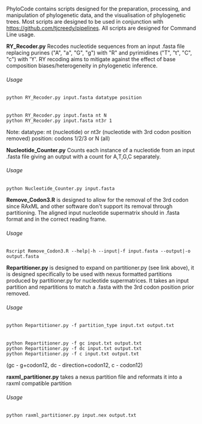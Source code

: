 PhyloCode contains scripts designed for the preparation, processing, and manipulation of phylogenetic data, and the visualisation of phylogenetic trees. 
Most scripts are designed to be used in conjunction with https://github.com/tjcreedy/pipelines. 
All scripts are designed for Command Line usage.




**RY_Recoder.py** Recodes nucleotide sequences from an input .fasta file replacing purines ("A", "a", "G", "g") with "R" and pyrimidines ("T", "t", "C", "c") with 'Y'. RY recoding aims to mitigate against the effect of base composition biases/heterogeneity in phylogenetic inference. 
###### Usage
    python RY_Recoder.py input.fasta datatype position
###### 
    python RY_Recoder.py input.fasta nt N
    python RY_Recoder.py input.fasta nt3r 1
Note:
datatype: nt (nucleotide) or nt3r (nucleotide with 3rd codon position removed)
position: codons 1/2/3 or N (all)

**Nucleotide_Counter.py** Counts each instance of a nucleotide from an input .fasta file giving an output with a count for A,T,G,C separately.
###### Usage
    python Nucleotide_Counter.py input.fasta


**Remove_Codon3.R** is designed to allow for the removal of the 3rd codon since RAxML and other software don't support its removal through partitioning. The aligned input nucleotide supermatrix should in .fasta format and in the correct reading frame.
###### Usage
    Rscript Remove_Codon3.R --help|-h --input|-f input.fasta --output|-o output.fasta




**Repartitioner.py** is designed to expand on partitioner.py (see link above), it is designed specifically to be used with nexus formatted partitions produced by partitioner.py for nucleotide supermatrices. It takes an input partition and repartitions to match a .fasta with the 3rd codon position prior removed.
###### Usage
    python Repartitioner.py -f partition_type input.txt output.txt
###### 
    python Repartitioner.py -f gc input.txt output.txt
    python Repartitioner.py -f dc input.txt output.txt
    python Repartitioner.py -f c input.txt output.txt
(gc - g+codon12, dc - direction+codon12, c - codon12)


**raxml_partitioner.py** takes a nexus partition file and reformats it into a raxml compatible partition
###### Usage
    python raxml_partitioner.py input.nex output.txt

